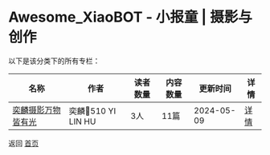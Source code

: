 # Awesome_XiaoBOT - 小报童 | 摄影与创作

以下是该分类下的所有专栏：

| 名称 | 作者 | 读者数量 | 内容数量 | 更新时间 | 详情 |
|------|------|----------|----------|----------|------|
| [奕麟摄影万物皆有光](https://xiaobot.net/p/yilinhu510?refer=0b133df9-27dc-423b-8101-639049001c13) | 奕麟📸510 YI LIN HU | 3人 | 11篇 |  2024-05-09 | [详情](data/yilinhu510.md) |


返回 [首页](../README.md)
